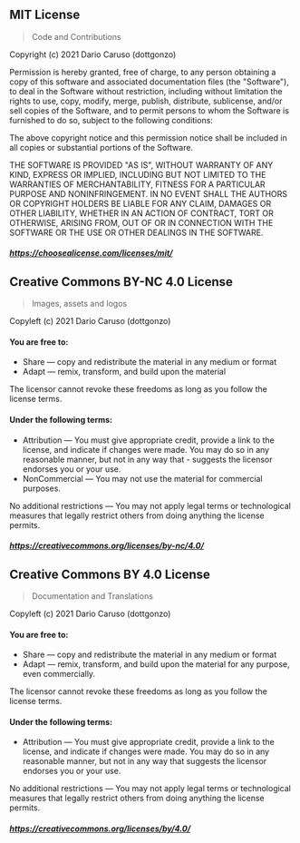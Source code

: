 ## MIT License

> Code and Contributions

Copyright (c) 2021 Dario Caruso (dottgonzo)

Permission is hereby granted, free of charge, to any person obtaining a copy
of this software and associated documentation files (the "Software"), to deal
in the Software without restriction, including without limitation the rights
to use, copy, modify, merge, publish, distribute, sublicense, and/or sell
copies of the Software, and to permit persons to whom the Software is
furnished to do so, subject to the following conditions:

The above copyright notice and this permission notice shall be included in all
copies or substantial portions of the Software.

THE SOFTWARE IS PROVIDED "AS IS", WITHOUT WARRANTY OF ANY KIND, EXPRESS OR
IMPLIED, INCLUDING BUT NOT LIMITED TO THE WARRANTIES OF MERCHANTABILITY,
FITNESS FOR A PARTICULAR PURPOSE AND NONINFRINGEMENT. IN NO EVENT SHALL THE
AUTHORS OR COPYRIGHT HOLDERS BE LIABLE FOR ANY CLAIM, DAMAGES OR OTHER
LIABILITY, WHETHER IN AN ACTION OF CONTRACT, TORT OR OTHERWISE, ARISING FROM,
OUT OF OR IN CONNECTION WITH THE SOFTWARE OR THE USE OR OTHER DEALINGS IN THE
SOFTWARE.

##### https://choosealicense.com/licenses/mit/

## Creative Commons BY-NC 4.0 License

> Images, assets and logos

Copyleft (c) 2021 Dario Caruso (dottgonzo)

#### You are free to:

-   Share — copy and redistribute the material in any medium or format
-   Adapt — remix, transform, and build upon the material

The licensor cannot revoke these freedoms as long as you follow the license terms.

#### Under the following terms:

-   Attribution — You must give appropriate credit, provide a link to the license, and indicate if changes were made. You may do so in any reasonable manner, but not in any way that - suggests the licensor endorses you or your use.
-   NonCommercial — You may not use the material for commercial purposes.

No additional restrictions — You may not apply legal terms or technological measures that legally restrict others from doing anything the license permits.

##### https://creativecommons.org/licenses/by-nc/4.0/

## Creative Commons BY 4.0 License

> Documentation and Translations

Copyleft (c) 2021 Dario Caruso (dottgonzo)

#### You are free to:

-   Share — copy and redistribute the material in any medium or format
-   Adapt — remix, transform, and build upon the material for any purpose, even commercially.

The licensor cannot revoke these freedoms as long as you follow the license terms.

#### Under the following terms:

-   Attribution — You must give appropriate credit, provide a link to the license, and indicate if changes were made. You may do so in any reasonable manner, but not in any way that suggests the licensor endorses you or your use.

No additional restrictions — You may not apply legal terms or technological measures that legally restrict others from doing anything the license permits.

##### https://creativecommons.org/licenses/by/4.0/
